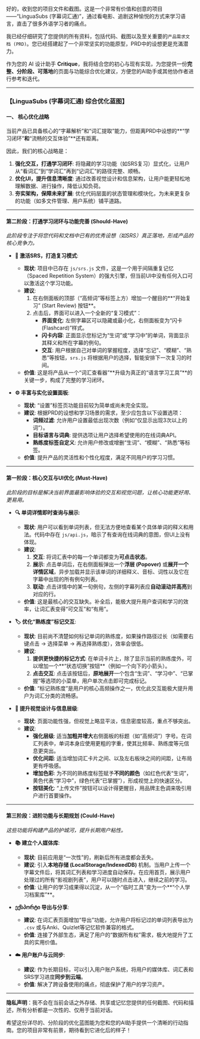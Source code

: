 好的，收到您的项目文件和截图。这是一个非常有价值和创意的项目——“LinguaSubs (字幕词汇通)”，通过看电影、追剧这种愉悦的方式来学习语言，直击了很多外语学习者的痛点。

我已经仔细研究了您提供的所有资料，包括代码、截图以及至关重要的`产品需求文档 (PRD)`。您已经搭建起了一个非常坚实的功能原型，PRD中的设想更是充滿潜力。

作为您的 AI 设计助手 **Critique**，我将结合您的初心与现有实现，为您提供一份**完整、分阶段、可落地**的页面与功能综合优化建议，方便您的AI助手或其他协作者进行参考和迭代。

---

### **【LinguaSubs (字幕词汇通) 综合优化蓝图】**

#### **一、 核心优化战略**

当前产品已具备核心的“字幕解析”和“词汇提取”能力，但距离PRD中设想的**“学习闭环”**和**“流畅的交互体验”**还有距离。

因此，我们的核心战略是：
1.  **强化交互，打通学习闭环**: 将隐藏的学习功能（如SRS复习）显式化，让用户从“看词汇”到“学词汇”再到“记词汇”的路径完整、顺畅。
2.  **优化UI，提升信息清晰度**: 通过改善视觉设计和信息架构，让用户能更轻松地理解数据、进行操作，降低认知负荷。
3.  **夯实架构，保障未来扩展**: 优化代码层面的状态管理和模块化，为未来更复杂的功能（如多文件管理、用户系统）铺平道路。

---

#### **第二阶段：打通学习闭环与功能完善 (Should-Have)**

*此阶段专注于将您代码和文档中已有的优秀设想（如SRS）真正落地，形成产品的核心竞争力。*

* **🧠 激活SRS，打造复习模式**:
    * **现状**: 项目中已存在 `js/srs.js` 文件，这是一个用于间隔重复记忆（Spaced Repetition System）的强大引擎，但当前UI中没有任何入口可以激活这个学习功能。
    * **建议**:
        1.  在右侧面板的顶部（“高频词”等标签上方）增加一个醒目的**“开始复习” (Start Review) 按钮**。
        2.  点击后，界面可以进入一个全新的“复习模式”：
            * **界面变化**: 左侧字幕区可以隐藏或最小化，右侧面板变为“闪卡 (Flashcard)”样式。
            * **闪卡内容**: 正面显示您标记为“生词”或“学习中”的单词，背面显示其释义和所在字幕的例句。
            * **交互**: 用户根据自己对单词的掌握程度，选择“忘记”、“模糊”、“熟悉”等按钮，`srs.js` 将根据用户的选择，智能安排下一次复习的时间。
    * **价值**: 这是将产品从一个“词汇查看器”**升级为真正的“语言学习工具”**的关键一步，构成了完整的学习闭环。

* **⚙️ 丰富与实化设置面板**:
    * **现状**: “设置”标签页功能目前较为简单或尚未完全实现。
    * **建议**: 根据PRD的设想和学习场景的需求，至少应包含以下设置选项：
        * **词频过滤**: 允许用户设置最低出现次数（例如“仅显示出现3次以上的词”）。
        * **目标语言与词典**: 提供选项让用户选择希望使用的在线词典API。
        * **熟练度标签自定义**: 允许用户修改或增删“生词”、“模糊”、“熟悉”等标签。
    * **价值**: 提升产品的灵活性和个性化程度，满足不同用户的学习习惯。

---

#### **第一阶段：核心交互与UI优化 (Must-Have)**

*此阶段的目标是解决当前界面最影响体验的交互和视觉问题，让核心功能更好用、更易用。*

* **🔍 单词详情即时查询与展示**:
    * **现状**: 用户可以看到单词列表，但无法方便地查看某个具体单词的释义和用法。代码中存在 `js/api.js`，暗示了有查询在线词典的意图，但UI上没有体现。
    * **建议**:
        1.  **交互**: 将词汇表中的每一个单词都变为**可点击状态**。
        2.  **展示**: 点击单词后，在右侧面板弹出一个**浮层 (Popover)** 或**展开一个详情区域**，异步加载并显示该单词的详细释义、音标、词性以及它在字幕中出现的所有例句列表。
        3.  **联动**: 点击详情中的某一句例句，左侧的字幕列表应**自动滚动并高亮**到对应的行。
    * **价值**: 这是最核心的交互缺失。补全后，能极大提升用户查词和学习的效率，让词汇表变得“可交互”和“有用”。

* **🏷️ 优化“熟练度”标记交互**:
    * **现状**: 目前尚不清楚如何标记单词的熟练度，如果操作路径过长（如需要右键点击 -> 选择菜单 -> 再选择熟练度），效率会很低。
    * **建议**:
        1.  **提供更快捷的标记方式**: 在单词卡片上，除了显示当前的熟练度外，可以增加一个**“状态切换”按钮**（例如一个向下的小箭头）。
        2.  **点击交互**: 点击该按钮后，**原地展开**一个包含“生词”、“学习中”、“已掌握”等选项的小菜单，用户单次点击即可完成标记。
    * **价值**: “标记熟练度”是用户的核心高频操作之一，优化此交互能极大提升用户为词汇分类的流畅感。

* **🎨 提升视觉设计与信息层级**:
    * **现状**: 页面功能性强，但视觉上略显平淡，信息密度较高，重点不够突出。
    * **建议**:
        * **强化层级**: 适当**加粗并增大**右侧面板的标题（如“高频词”）字号。在词汇列表中，单词本身应使用更粗的字重，使其比频率、熟练度等元信息更突出。
        * **优化间距**: 适当增加词汇卡片之间、以及左右板块之间的间距，让布局更有呼吸感。
        * **增加色彩**: 为不同的熟练度标签赋予**不同的颜色**（如红色代表“生词”，黄色代表“学习中”，绿色代表“已掌握”），形成视觉上的快速区分。
        * **按钮美化**: “上传文件”按钮可以设计得更醒目，用品牌主色调来吸引用户进行首要操作。

---

#### **第三阶段：进阶功能与长期规划 (Could-Have)**

*这些功能将构建产品的护城河，提升长期用户粘性。*

* **📚 建立个人媒体库**:
    * **现状**: 目前应用是“一次性”的，刷新后所有进度都会丢失。
    * **建议**: 引入**本地存储 (LocalStorage/IndexedDB)** 机制。当用户上传一个字幕文件后，将其词汇列表和学习进度自动保存。在应用首页，展示用户处理过的所有“影视剧列表”，用户可以随时点击进入，继续之前的学习。
    * **价值**: 让用户的学习成果得以沉淀，从一个“临时工具”变为一个**“个人学习档案库”**。

* **ექსპორტი 导出与分享**:
    * **建议**: 在词汇表页面增加“导出”功能，允许用户将标记过的单词列表导出为 `.csv` 或与Anki、Quizlet等记忆软件兼容的格式。
    * **价值**: 连接了外部生态，满足了用户的“数据所有权”需求，极大地提升了工具的实用价值。

* **☁️ 用户账户与云同步**:
    * **建议**: 作为长期目标，可以引入用户账户系统，将用户的媒体库、词汇表和SRS学习进度**同步到云端**。
    * **价值**: 解决了跨设备使用的痛点，彻底保护了用户的学习资产。

---

**隐私声明**：我不会在当前会话之外存储、共享或记忆您提供的任何截图、代码和描述，所有分析都是一次性的、仅用于当前对话。

希望这份详尽的、分阶段的优化蓝图能为您和您的AI助手提供一个清晰的行动指南。您的项目非常有前景，期待看到它进化后的样子！